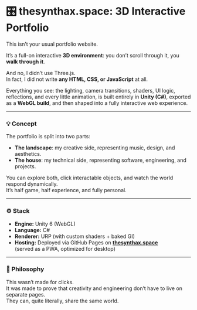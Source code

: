 # 🎛️ thesynthax.space: 3D Interactive Portfolio

This isn’t your usual portfolio website.

It’s a full-on interactive **3D environment**: you don’t scroll through it, you **walk through it**.

And no, I didn’t use Three.js.  
In fact, I did not write **any HTML, CSS, or JavaScript** at all.

Everything you see: the lighting, camera transitions, shaders, UI logic, reflections, and every little animation,
is built entirely in **Unity (C#)**, exported as a **WebGL build**, and then shaped into a fully interactive web experience.

---

### 💡 Concept

The portfolio is split into two parts:
- **The landscape**: my creative side, representing music, design, and aesthetics.
- **The house**: my technical side, representing software, engineering, and projects.

You can explore both, click interactable objects, and watch the world respond dynamically.  
It’s half game, half experience, and fully personal.

---

### ⚙️ Stack

- **Engine:** Unity 6 (WebGL)
- **Language:** C#
- **Renderer:** URP (with custom shaders + baked GI)
- **Hosting:** Deployed via GitHub Pages on [**thesynthax.space**](https://thesynthax.space)  
  (served as a PWA, optimized for desktop)

---

### 🧠 Philosophy

This wasn’t made for clicks.  
It was made to prove that creativity and engineering don’t have to live on separate pages.  
They can, quite literally, share the same world.
